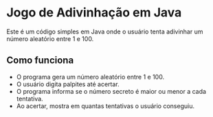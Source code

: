 # Jogo de Adivinhação em Java

Este é um código simples em Java onde o usuário tenta adivinhar um número aleatório entre 1 e 100.

## Como funciona

- O programa gera um número aleatório entre 1 e 100.
- O usuário digita palpites até acertar.
- O programa informa se o número secreto é maior ou menor a cada tentativa.
- Ao acertar, mostra em quantas tentativas o usuário conseguiu.
